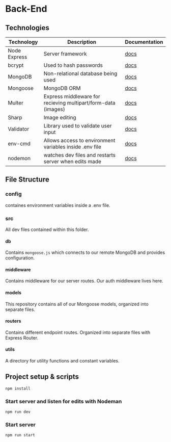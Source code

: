 # Back-End

## Technologies
| Technology | Description | Documentation |
|------------|-------------|---------------|
| Node Express | Server framework | [docs](https://expressjs.com/en/guide/routing.html) |
| bcrypt | Used to hash passwords | [docs](https://www.npmjs.com/package/bcrypt) |
| MongoDB | Non-relational database being used | [docs](http://mongodb.github.io/node-mongodb-native/3.1/quick-start/quick-start/) |
| Mongoose | MongoDB ORM | [docs](https://mongoosejs.com/docs/index.html) |
| Multer | Express middleware for recieving multipart/form-data (images) | [docs](https://www.npmjs.com/package/multer) |
| Sharp | Image editing | [docs](https://www.npmjs.com/package/sharp) |
| Validator  | Library used to validate user input | [docs](https://www.npmjs.com/package/validator) |
| env-cmd | Allows access to environment variables inside .env file | [docs](https://www.npmjs.com/package/env-cmd) |
| nodemon | watches dev files and restarts server when edits made | [docs](https://www.npmjs.com/package/nodemon) |

## File Structure

### config
containes environment variables inside a .env file.

### src
All dev files contained within this folder.

#### db
Contains ```mongoose.js``` which connects to our remote MongoDB and provides configuration.

#### middleware
Contains middleware for our server routes.  Our auth middleware lives here.

#### models 
This repository contains all of our Mongoose models, organized into separate files.

#### routers
Contains different endpoint routes.  Organized into separate files with Express Router.

#### utils
A directory for utility functions and constant variables.

## Project setup & scripts
```
npm install
```

### Start server and listen for edits with Nodeman
```
npm run dev
```

### Start server
```
npm run start
```